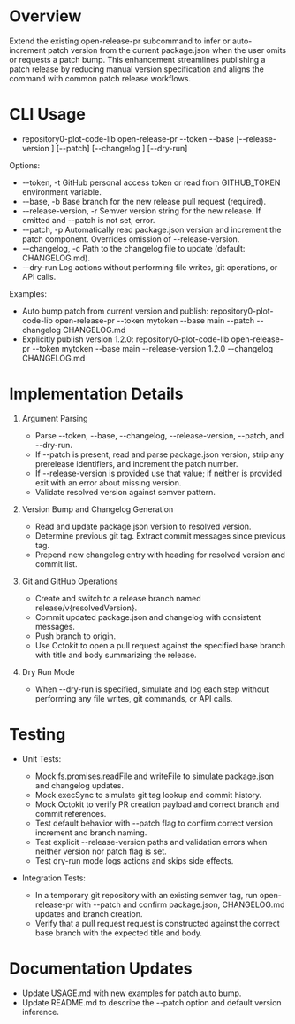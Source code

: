 # Overview
Extend the existing open-release-pr subcommand to infer or auto-increment patch version from the current package.json when the user omits or requests a patch bump. This enhancement streamlines publishing a patch release by reducing manual version specification and aligns the command with common patch release workflows.

# CLI Usage

- repository0-plot-code-lib open-release-pr --token <token> --base <branch> [--release-version <version>] [--patch] [--changelog <path>] [--dry-run]

Options:
- --token, -t  GitHub personal access token or read from GITHUB_TOKEN environment variable.
- --base, -b  Base branch for the new release pull request (required).
- --release-version, -r  Semver version string for the new release. If omitted and --patch is not set, error.
- --patch, -p  Automatically read package.json version and increment the patch component. Overrides omission of --release-version.
- --changelog, -c  Path to the changelog file to update (default: CHANGELOG.md).
- --dry-run  Log actions without performing file writes, git operations, or API calls.

Examples:
- Auto bump patch from current version and publish:
  repository0-plot-code-lib open-release-pr --token mytoken --base main --patch --changelog CHANGELOG.md
- Explicitly publish version 1.2.0:
  repository0-plot-code-lib open-release-pr --token mytoken --base main --release-version 1.2.0 --changelog CHANGELOG.md

# Implementation Details

1. Argument Parsing
   - Parse --token, --base, --changelog, --release-version, --patch, and --dry-run.
   - If --patch is present, read and parse package.json version, strip any prerelease identifiers, and increment the patch number.
   - If --release-version is provided use that value; if neither is provided exit with an error about missing version.
   - Validate resolved version against semver pattern.

2. Version Bump and Changelog Generation
   - Read and update package.json version to resolved version.
   - Determine previous git tag. Extract commit messages since previous tag.
   - Prepend new changelog entry with heading for resolved version and commit list.

3. Git and GitHub Operations
   - Create and switch to a release branch named release/v{resolvedVersion}.
   - Commit updated package.json and changelog with consistent messages.
   - Push branch to origin.
   - Use Octokit to open a pull request against the specified base branch with title and body summarizing the release.

4. Dry Run Mode
   - When --dry-run is specified, simulate and log each step without performing any file writes, git commands, or API calls.

# Testing

- Unit Tests:
  - Mock fs.promises.readFile and writeFile to simulate package.json and changelog updates.
  - Mock execSync to simulate git tag lookup and commit history.
  - Mock Octokit to verify PR creation payload and correct branch and commit references.
  - Test default behavior with --patch flag to confirm correct version increment and branch naming.
  - Test explicit --release-version paths and validation errors when neither version nor patch flag is set.
  - Test dry-run mode logs actions and skips side effects.

- Integration Tests:
  - In a temporary git repository with an existing semver tag, run open-release-pr with --patch and confirm package.json, CHANGELOG.md updates and branch creation.
  - Verify that a pull request request is constructed against the correct base branch with the expected title and body.

# Documentation Updates

- Update USAGE.md with new examples for patch auto bump.
- Update README.md to describe the --patch option and default version inference.
